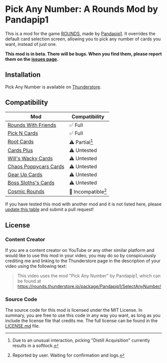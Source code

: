# Pick Any Number: A Rounds Mod by Pandapip1

This is a mod for the game [ROUNDS](https://store.steampowered.com/app/1557740/ROUNDS/), made by [Pandapip1](https://github.com/Pandapip1). It overrides the default card selection screen, allowing you to pick any number of cards you want, instead of just one.

**This mod is in beta. There will be bugs. When you find them, please report them on the [issues page](https://github.com/Pandapip1/SelectAnyNumberRounds/issues).**

## Installation

Pick Any Number is available on [Thunderstore](https://rounds.thunderstore.io/package/Pandapip1/SelectAnyNumber/).

## Compatibility

| Mod                                                                                            | Compatibility        |
| ---------------------------------------------------------------------------------------------- | -------------------- |
| [Rounds With Friends](https://rounds.thunderstore.io/package/olavim/RoundsWithFriends/)        | ✅ Full             |
| [Pick N Cards](https://rounds.thunderstore.io/package/Pykess/Pick_N_Cards/)                    | ✅ Full             |
| [Root Cards](https://rounds.thunderstore.io/package/Root/Root_Cards/)                          | ⚠️ Partial[^1]      |
| [Cards Plus](https://rounds.thunderstore.io/package/willis81808/CardsPlus/)                    | ⚠️ Untested         |
| [Will's Wacky Cards](https://rounds.thunderstore.io/package/willuwontu/WillsWackyCards/)       | ⚠️ Untested         |
| [Chaos Poppycars Cards](https://rounds.thunderstore.io/package/poppycars/ChaosPoppycarsCards/) | ⚠️ Untested         |
| [Gear Up Cards](https://rounds.thunderstore.io/package/GearUP/GearUpCards/)                    | ⚠️ Untested         |
| [Boss Sloths's Cards](https://rounds.thunderstore.io/package/BossSloth/BSC/)                   | ⚠️ Untested         |
| [Cosmic Rounds](https://rounds.thunderstore.io/package/XAngelMoonX/CR/)                        | 🛑 Incompatible[^2] |

[^1]: Due to an unusual interaction, picking "Distill Acquisition" currently results in a softlock.
[^2]: Reported by user. Waiting for confirmation and logs.

If you have tested this mod with another mod and it is not listed here, please [update this table](https://github.com/Pandapip1/SelectAnyNumberRounds/edit/main/README.md) and submit a pull request!

## License

### Content Creator

If you are a content creator on YouTube or any other similar platform and would like to use this mod in your video, you may do so by conspicuously crediting me and linking to the Thunderstore page in the description of your video using the following text:

> This video uses the mod "Pick Any Number" by Pandapip1, which can be found at https://rounds.thunderstore.io/package/Pandapip1/SelectAnyNumber/

### Source Code

The source code for this mod is licensed under the MIT License. In summary, you are free to use this code in any way you want, as long as you include the license file that credits me. The full license can be found in the [LICENSE.md](LICENSE.md) file.
